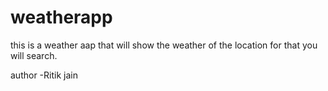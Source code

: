 # weatherapp
this is a weather aap that will show the weather of the location for that you will search.

author -Ritik jain
